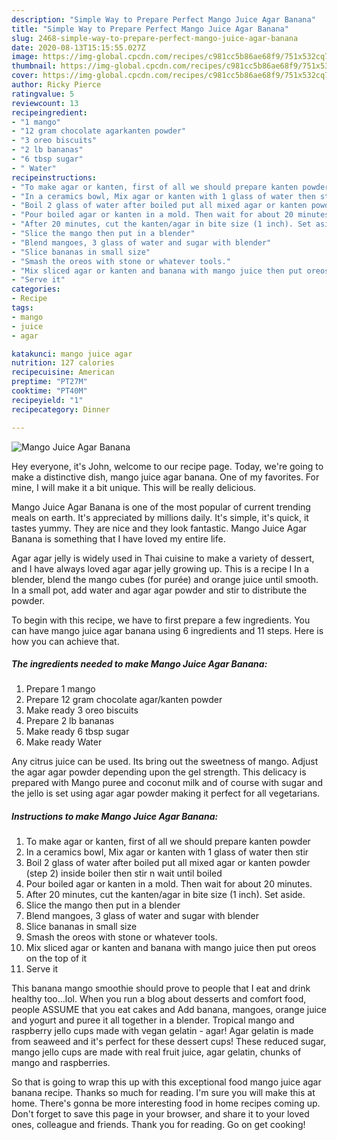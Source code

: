 ```yaml
---
description: "Simple Way to Prepare Perfect Mango Juice Agar Banana"
title: "Simple Way to Prepare Perfect Mango Juice Agar Banana"
slug: 2468-simple-way-to-prepare-perfect-mango-juice-agar-banana
date: 2020-08-13T15:15:55.027Z
image: https://img-global.cpcdn.com/recipes/c981cc5b86ae68f9/751x532cq70/mango-juice-agar-banana-recipe-main-photo.jpg
thumbnail: https://img-global.cpcdn.com/recipes/c981cc5b86ae68f9/751x532cq70/mango-juice-agar-banana-recipe-main-photo.jpg
cover: https://img-global.cpcdn.com/recipes/c981cc5b86ae68f9/751x532cq70/mango-juice-agar-banana-recipe-main-photo.jpg
author: Ricky Pierce
ratingvalue: 5
reviewcount: 13
recipeingredient:
- "1 mango"
- "12 gram chocolate agarkanten powder"
- "3 oreo biscuits"
- "2 lb bananas"
- "6 tbsp sugar"
- " Water"
recipeinstructions:
- "To make agar or kanten, first of all we should prepare kanten powder"
- "In a ceramics bowl, Mix agar or kanten with 1 glass of water then stir"
- "Boil 2 glass of water after boiled put all mixed agar or kanten powder (step 2) inside boiler then stir n wait until boiled"
- "Pour boiled agar or kanten in a mold. Then wait for about 20 minutes."
- "After 20 minutes, cut the kanten/agar in bite size (1 inch). Set aside."
- "Slice the mango then put in a blender"
- "Blend mangoes, 3 glass of water and sugar with blender"
- "Slice bananas in small size"
- "Smash the oreos with stone or whatever tools."
- "Mix sliced agar or kanten and banana with mango juice then put oreos on the top of it"
- "Serve it"
categories:
- Recipe
tags:
- mango
- juice
- agar

katakunci: mango juice agar 
nutrition: 127 calories
recipecuisine: American
preptime: "PT27M"
cooktime: "PT40M"
recipeyield: "1"
recipecategory: Dinner

---
```



![Mango Juice Agar Banana](https://img-global.cpcdn.com/recipes/c981cc5b86ae68f9/751x532cq70/mango-juice-agar-banana-recipe-main-photo.jpg)

Hey everyone, it's John, welcome to our recipe page. Today, we're going to make a distinctive dish, mango juice agar banana. One of my favorites. For mine, I will make it a bit unique. This will be really delicious.

Mango Juice Agar Banana is one of the most popular of current trending meals on earth. It's appreciated by millions daily. It's simple, it's quick, it tastes yummy. They are nice and they look fantastic. Mango Juice Agar Banana is something that I have loved my entire life.

Agar agar jelly is widely used in Thai cuisine to make a variety of dessert, and I have always loved agar agar jelly growing up. This is a recipe I In a blender, blend the mango cubes (for purée) and orange juice until smooth. In a small pot, add water and agar agar powder and stir to distribute the powder.


To begin with this recipe, we have to first prepare a few ingredients. You can have mango juice agar banana using 6 ingredients and 11 steps. Here is how you can achieve that.

<!--inarticleads1-->

##### The ingredients needed to make Mango Juice Agar Banana:

1. Prepare 1 mango
1. Prepare 12 gram chocolate agar/kanten powder
1. Make ready 3 oreo biscuits
1. Prepare 2 lb bananas
1. Make ready 6 tbsp sugar
1. Make ready  Water


Any citrus juice can be used. Its bring out the sweetness of mango. Adjust the agar agar powder depending upon the gel strength. This delicacy is prepared with Mango puree and coconut milk and of course with sugar and the jello is set using agar agar powder making it perfect for all vegetarians. 

<!--inarticleads2-->

##### Instructions to make Mango Juice Agar Banana:

1. To make agar or kanten, first of all we should prepare kanten powder
1. In a ceramics bowl, Mix agar or kanten with 1 glass of water then stir
1. Boil 2 glass of water after boiled put all mixed agar or kanten powder (step 2) inside boiler then stir n wait until boiled
1. Pour boiled agar or kanten in a mold. Then wait for about 20 minutes.
1. After 20 minutes, cut the kanten/agar in bite size (1 inch). Set aside.
1. Slice the mango then put in a blender
1. Blend mangoes, 3 glass of water and sugar with blender
1. Slice bananas in small size
1. Smash the oreos with stone or whatever tools.
1. Mix sliced agar or kanten and banana with mango juice then put oreos on the top of it
1. Serve it


This banana mango smoothie should prove to people that I eat and drink healthy too…lol. When you run a blog about desserts and comfort food, people ASSUME that you eat cakes and Add banana, mangoes, orange juice and yogurt and puree it all together in a blender. Tropical mango and raspberry jello cups made with vegan gelatin - agar! Agar gelatin is made from seaweed and it&#39;s perfect for these dessert cups! These reduced sugar, mango jello cups are made with real fruit juice, agar gelatin, chunks of mango and raspberries. 

So that is going to wrap this up with this exceptional food mango juice agar banana recipe. Thanks so much for reading. I'm sure you will make this at home. There's gonna be more interesting food in home recipes coming up. Don't forget to save this page in your browser, and share it to your loved ones, colleague and friends. Thank you for reading. Go on get cooking!
